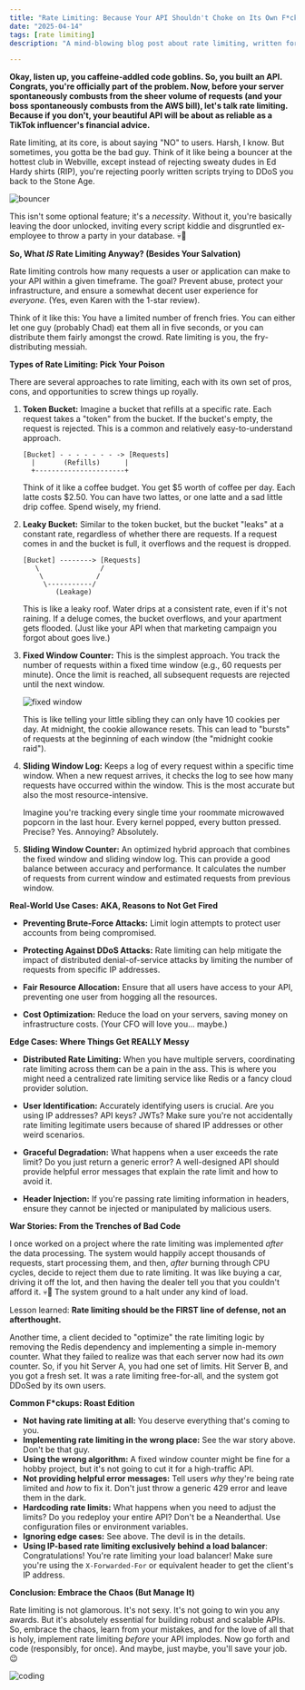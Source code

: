 ```yaml
---
title: "Rate Limiting: Because Your API Shouldn't Choke on Its Own F*cking Ambition"
date: "2025-04-14"
tags: [rate limiting]
description: "A mind-blowing blog post about rate limiting, written for chaotic Gen Z engineers. Prepare for unfiltered truths and code vomit."

---
```


**Okay, listen up, you caffeine-addled code goblins. So, you built an API. Congrats, you're officially part of the problem. Now, before your server spontaneously combusts from the sheer volume of requests (and your boss spontaneously combusts from the AWS bill), let's talk rate limiting. Because if you don't, your beautiful API will be about as reliable as a TikTok influencer's financial advice.**

Rate limiting, at its core, is about saying "NO" to users. Harsh, I know. But sometimes, you gotta be the bad guy. Think of it like being a bouncer at the hottest club in Webville, except instead of rejecting sweaty dudes in Ed Hardy shirts (RIP), you're rejecting poorly written scripts trying to DDoS you back to the Stone Age.

![bouncer](https://i.kym-cdn.com/photos/images/newsfeed/001/217/721/63a.png)

This isn't some optional feature; it's a *necessity*. Without it, you're basically leaving the door unlocked, inviting every script kiddie and disgruntled ex-employee to throw a party in your database. 💀🙏

**So, What *IS* Rate Limiting Anyway? (Besides Your Salvation)**

Rate limiting controls how many requests a user or application can make to your API within a given timeframe. The goal? Prevent abuse, protect your infrastructure, and ensure a somewhat decent user experience for *everyone*. (Yes, even Karen with the 1-star review).

Think of it like this: You have a limited number of french fries. You can either let one guy (probably Chad) eat them all in five seconds, or you can distribute them fairly amongst the crowd. Rate limiting is you, the fry-distributing messiah.

**Types of Rate Limiting: Pick Your Poison**

There are several approaches to rate limiting, each with its own set of pros, cons, and opportunities to screw things up royally.

1.  **Token Bucket:** Imagine a bucket that refills at a specific rate. Each request takes a "token" from the bucket. If the bucket's empty, the request is rejected. This is a common and relatively easy-to-understand approach.

    ```ascii
    [Bucket] - - - - - - - -> [Requests]
      |       (Refills)      |
      +----------------------+
    ```

    Think of it like a coffee budget. You get $5 worth of coffee per day. Each latte costs $2.50. You can have two lattes, or one latte and a sad little drip coffee. Spend wisely, my friend.

2.  **Leaky Bucket:** Similar to the token bucket, but the bucket "leaks" at a constant rate, regardless of whether there are requests. If a request comes in and the bucket is full, it overflows and the request is dropped.

    ```ascii
    [Bucket] --------> [Requests]
       \               /
        \             /
         \-----------/
            (Leakage)
    ```

    This is like a leaky roof. Water drips at a consistent rate, even if it's not raining. If a deluge comes, the bucket overflows, and your apartment gets flooded. (Just like your API when that marketing campaign you forgot about goes live.)

3.  **Fixed Window Counter:** This is the simplest approach. You track the number of requests within a fixed time window (e.g., 60 requests per minute). Once the limit is reached, all subsequent requests are rejected until the next window.

    ![fixed window](https://imgflip.com/s/meme/One-Does-Not-Simply.jpg)

    This is like telling your little sibling they can only have 10 cookies per day. At midnight, the cookie allowance resets. This can lead to "bursts" of requests at the beginning of each window (the "midnight cookie raid").

4.  **Sliding Window Log:** Keeps a log of every request within a specific time window. When a new request arrives, it checks the log to see how many requests have occurred within the window. This is the most accurate but also the most resource-intensive.

    Imagine you're tracking every single time your roommate microwaved popcorn in the last hour. Every kernel popped, every button pressed. Precise? Yes. Annoying? Absolutely.

5.  **Sliding Window Counter:** An optimized hybrid approach that combines the fixed window and sliding window log. This can provide a good balance between accuracy and performance. It calculates the number of requests from current window and estimated requests from previous window.

**Real-World Use Cases: AKA, Reasons to Not Get Fired**

*   **Preventing Brute-Force Attacks:** Limit login attempts to protect user accounts from being compromised.

*   **Protecting Against DDoS Attacks:** Rate limiting can help mitigate the impact of distributed denial-of-service attacks by limiting the number of requests from specific IP addresses.

*   **Fair Resource Allocation:** Ensure that all users have access to your API, preventing one user from hogging all the resources.

*   **Cost Optimization:** Reduce the load on your servers, saving money on infrastructure costs. (Your CFO will love you... maybe.)

**Edge Cases: Where Things Get REALLY Messy**

*   **Distributed Rate Limiting:** When you have multiple servers, coordinating rate limiting across them can be a pain in the ass. This is where you might need a centralized rate limiting service like Redis or a fancy cloud provider solution.

*   **User Identification:** Accurately identifying users is crucial. Are you using IP addresses? API keys? JWTs? Make sure you're not accidentally rate limiting legitimate users because of shared IP addresses or other weird scenarios.

*   **Graceful Degradation:** What happens when a user exceeds the rate limit? Do you just return a generic error? A well-designed API should provide helpful error messages that explain the rate limit and how to avoid it.

*   **Header Injection:** If you're passing rate limiting information in headers, ensure they cannot be injected or manipulated by malicious users.

**War Stories: From the Trenches of Bad Code**

I once worked on a project where the rate limiting was implemented *after* the data processing. The system would happily accept thousands of requests, start processing them, and then, *after* burning through CPU cycles, decide to reject them due to rate limiting. It was like buying a car, driving it off the lot, and then having the dealer tell you that you couldn't afford it. 💀🙏 The system ground to a halt under any kind of load.

Lesson learned: **Rate limiting should be the FIRST line of defense, not an afterthought.**

Another time, a client decided to "optimize" the rate limiting logic by removing the Redis dependency and implementing a simple in-memory counter. What they failed to realize was that each server now had its *own* counter. So, if you hit Server A, you had one set of limits. Hit Server B, and you got a fresh set. It was a rate limiting free-for-all, and the system got DDoSed by its own users.

**Common F*ckups: Roast Edition**

*   **Not having rate limiting at all:** You deserve everything that's coming to you.
*   **Implementing rate limiting in the wrong place:** See the war story above. Don't be that guy.
*   **Using the wrong algorithm:** A fixed window counter might be fine for a hobby project, but it's not going to cut it for a high-traffic API.
*   **Not providing helpful error messages:** Tell users *why* they're being rate limited and *how* to fix it. Don't just throw a generic 429 error and leave them in the dark.
*   **Hardcoding rate limits:** What happens when you need to adjust the limits? Do you redeploy your entire API? Don't be a Neanderthal. Use configuration files or environment variables.
*   **Ignoring edge cases:** See above. The devil is in the details.
*   **Using IP-based rate limiting exclusively behind a load balancer**: Congratulations! You're rate limiting your load balancer! Make sure you're using the `X-Forwarded-For` or equivalent header to get the client's IP address.

**Conclusion: Embrace the Chaos (But Manage It)**

Rate limiting is not glamorous. It's not sexy. It's not going to win you any awards. But it's absolutely essential for building robust and scalable APIs. So, embrace the chaos, learn from your mistakes, and for the love of all that is holy, implement rate limiting *before* your API implodes. Now go forth and code (responsibly, for once). And maybe, just maybe, you'll save your job. 😉

![coding](https://media.tenor.com/images/461192e37e6369d788a729763b03d79e/tenor.gif)
